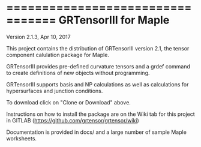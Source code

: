=================================
GRTensorIII for Maple
=================================
Version 2.1.3, Apr 10, 2017

This project contains the distribution of GRTensorIII 
version 2.1, the tensor component calulation package for Maple.

GRTensorIII provides pre-defined curvature tensors and a
grdef command to create definitions of new objects without
programming. 

GRTensorIII supports basis and NP calculations as well as
calculations for hypersurfaces and junction conditions. 

To download click on "Clone or Download" above. 

Instructions on how to install the package are
on the Wiki tab for this project in GITLAB 
(https://github.com/grtensor/grtensor/wiki)

Documentation is provided in docs/ and a large number
of sample Maple worksheets.

